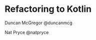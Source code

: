 Refactoring to Kotlin
==============================================================================

Duncan McGregor @duncanmcg

Nat Pryce @natpryce
